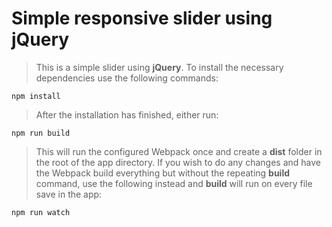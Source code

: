 # Simple responsive slider using jQuery

> This is a simple slider using **jQuery**. To install the necessary dependencies use the following commands:

    npm install

> After the installation has finished, either run:

    npm run build

> This will run the configured Webpack once and create a **dist** folder in the root of the app directory. If you wish to do any changes and have the Webpack build everything but without the repeating **build** command, use the following instead and **build** will run on every file save in the app:

    npm run watch